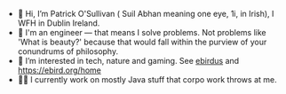- 👋 Hi, I’m Patrick O'Sullivan ( Suil Abhan meaning one eye, 1i, in Irish), I WFH in Dublin Ireland.
- 🔧 I'm an engineer — that means I solve problems. Not problems like 'What is beauty?' because that would fall within the purview of your conundrums of philosophy.
- 👀 I’m interested in tech, nature and gaming. See [ebirdus](https://github.com/1i/ebirdus) and https://ebird.org/home
- 🧑‍💼 I currently work on mostly Java stuff that corpo work throws at me.

